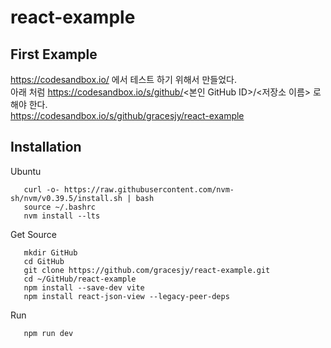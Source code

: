 # react-example
## First Example
https://codesandbox.io/ 에서 테스트 하기 위해서 만들었다.<br>
아래 처럼 https://codesandbox.io/s/github/<본인 GitHub ID>/<저장소 이름> 로 해야 한다. <br>
https://codesandbox.io/s/github/gracesjy/react-example


## Installation
Ubuntu
```
   curl -o- https://raw.githubusercontent.com/nvm-sh/nvm/v0.39.5/install.sh | bash
   source ~/.bashrc
   nvm install --lts
```
Get Source
```
   mkdir GitHub
   cd GitHub
   git clone https://github.com/gracesjy/react-example.git
   cd ~/GitHub/react-example
   npm install --save-dev vite
   npm install react-json-view --legacy-peer-deps
```
Run
```
   npm run dev
```
